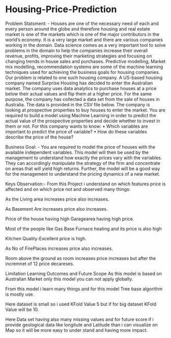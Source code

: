 # Housing-Price-Prediction

Problem Statsment: -
Houses are one of the necessary need of each and every person around the globe and therefore housing and real estate market is one of the markets which is one of the major contributors in the world’s economy. It is a very large market and there are various companies working in the domain. Data science comes as a very important tool to solve problems in the domain to help the companies increase their overall revenue, profits, improving their marketing strategies and focusing on changing trends in house sales and purchases. Predictive modelling, Market mix modelling, recommendation systems are some of the machine learning techniques used for achieving the business goals for housing companies. Our problem is related to one such housing company. A US-based housing company named Surprise Housing has decided to enter the Australian market. The company uses data analytics to purchase houses at a price below their actual values and flip them at a higher price. For the same purpose, the company has collected a data set from the sale of houses in Australia. The data is provided in the CSV file below. The company is looking at prospective properties to buy houses to enter the market. You are required to build a model using Machine Learning in order to predict the actual value of the prospective properties and decide whether to invest in them or not. For this company wants to know: • Which variables are important to predict the price of variable? • How do these variables describe the price of the house?


Business Goal: -
You are required to model the price of houses with the available independent variables. This model will then be used by the management to understand how exactly the prices vary with the variables. They can accordingly manipulate the strategy of the firm and concentrate on areas that will yield high returns. Further, the model will be a good way for the management to understand the pricing dynamics of a new market.

Keys Observation:-
From this Project i understand on which features price is affected and on which price not and observed many things:

As the Living area increases price also increases.

As Basement Are increases price also increases.

Price of the house having high Garagearea having high price.

Most of the people like Gas Base Furnace heating and its price is also high

Kitchen Quality-Excellent price is high.

As No of FirePlaces increases price also increases.

Room above the ground as room increases price increases but after the incremnet of 12 price decareses.

Limitation Learning Outcomes and Future Scope
As this model is based on Australian Market only this model you can not apply globally.

From this model i learn many things and for this model Tree base algorithm is mostly use.

Here dataset is small so i used KFold Value 5 but if for big dataset KFold Value will be 10.

Here Data set having also many missing values and for future score if i provide geological data like longitute and Latitude than i can visualize on Map so it will be more easy to under stand and having more impact.
